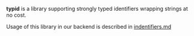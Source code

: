 

**typid** is a library supporting strongly typed identifiers wrapping strings at no cost.

Usage of this library in our backend is described in [indentifiers.md](../.wb/docs/md/indentifiers.md)



